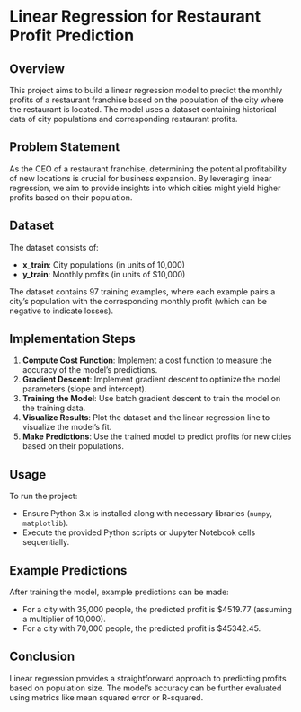 # Linear Regression for Restaurant Profit Prediction

## Overview

This project aims to build a linear regression model to predict the monthly profits of a restaurant franchise based on the population of the city where the restaurant is located. The model uses a dataset containing historical data of city populations and corresponding restaurant profits.

## Problem Statement

As the CEO of a restaurant franchise, determining the potential profitability of new locations is crucial for business expansion. By leveraging linear regression, we aim to provide insights into which cities might yield higher profits based on their population.

## Dataset

The dataset consists of:
- **x_train**: City populations (in units of 10,000)
- **y_train**: Monthly profits (in units of $10,000)

The dataset contains 97 training examples, where each example pairs a city’s population with the corresponding monthly profit (which can be negative to indicate losses).

## Implementation Steps

1. **Compute Cost Function**: Implement a cost function to measure the accuracy of the model’s predictions.
2. **Gradient Descent**: Implement gradient descent to optimize the model parameters (slope and intercept).
3. **Training the Model**: Use batch gradient descent to train the model on the training data.
4. **Visualize Results**: Plot the dataset and the linear regression line to visualize the model’s fit.
5. **Make Predictions**: Use the trained model to predict profits for new cities based on their populations.

## Usage

To run the project:
- Ensure Python 3.x is installed along with necessary libraries (`numpy`, `matplotlib`).
- Execute the provided Python scripts or Jupyter Notebook cells sequentially.

## Example Predictions

After training the model, example predictions can be made:
- For a city with 35,000 people, the predicted profit is $4519.77 (assuming a multiplier of 10,000).
- For a city with 70,000 people, the predicted profit is $45342.45.

## Conclusion

Linear regression provides a straightforward approach to predicting profits based on population size. The model’s accuracy can be further evaluated using metrics like mean squared error or R-squared.
